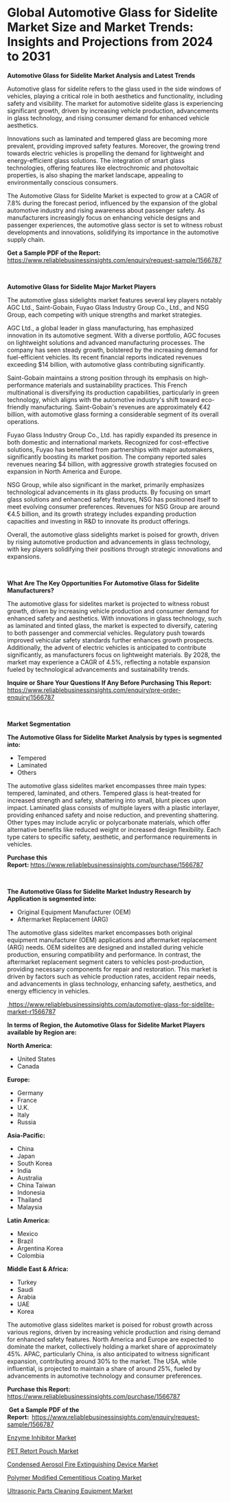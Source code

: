 <p><h1>Global Automotive Glass for Sidelite Market Size and Market Trends: Insights and Projections from 2024 to 2031</h1></p><p><strong>Automotive Glass for Sidelite Market Analysis and Latest Trends</strong></p>
<p><p>Automotive glass for sidelite refers to the glass used in the side windows of vehicles, playing a critical role in both aesthetics and functionality, including safety and visibility. The market for automotive sidelite glass is experiencing significant growth, driven by increasing vehicle production, advancements in glass technology, and rising consumer demand for enhanced vehicle aesthetics. </p><p>Innovations such as laminated and tempered glass are becoming more prevalent, providing improved safety features. Moreover, the growing trend towards electric vehicles is propelling the demand for lightweight and energy-efficient glass solutions. The integration of smart glass technologies, offering features like electrochromic and photovoltaic properties, is also shaping the market landscape, appealing to environmentally conscious consumers.</p><p>The Automotive Glass for Sidelite Market is expected to grow at a CAGR of 7.8% during the forecast period, influenced by the expansion of the global automotive industry and rising awareness about passenger safety. As manufacturers increasingly focus on enhancing vehicle designs and passenger experiences, the automotive glass sector is set to witness robust developments and innovations, solidifying its importance in the automotive supply chain.</p></p>
<p><strong>Get a Sample PDF of the Report:&nbsp;</strong> <a href="https://www.reliablebusinessinsights.com/enquiry/request-sample/1566787?utm_campaign=48&utm_medium=2&utm_source=Github&utm_content=ia&utm_term=07122024&utm_id=automotive-glass-for-sidelite">https://www.reliablebusinessinsights.com/enquiry/request-sample/1566787</a></p>
<p>&nbsp;</p>
<p><strong>Automotive Glass for Sidelite Major Market Players</strong></p>
<p><p>The automotive glass sidelights market features several key players notably AGC Ltd., Saint-Gobain, Fuyao Glass Industry Group Co., Ltd., and NSG Group, each competing with unique strengths and market strategies.</p><p>AGC Ltd., a global leader in glass manufacturing, has emphasized innovation in its automotive segment. With a diverse portfolio, AGC focuses on lightweight solutions and advanced manufacturing processes. The company has seen steady growth, bolstered by the increasing demand for fuel-efficient vehicles. Its recent financial reports indicated revenues exceeding $14 billion, with automotive glass contributing significantly.</p><p>Saint-Gobain maintains a strong position through its emphasis on high-performance materials and sustainability practices. This French multinational is diversifying its production capabilities, particularly in green technology, which aligns with the automotive industry's shift toward eco-friendly manufacturing. Saint-Gobain's revenues are approximately €42 billion, with automotive glass forming a considerable segment of its overall operations.</p><p>Fuyao Glass Industry Group Co., Ltd. has rapidly expanded its presence in both domestic and international markets. Recognized for cost-effective solutions, Fuyao has benefited from partnerships with major automakers, significantly boosting its market position. The company reported sales revenues nearing $4 billion, with aggressive growth strategies focused on expansion in North America and Europe.</p><p>NSG Group, while also significant in the market, primarily emphasizes technological advancements in its glass products. By focusing on smart glass solutions and enhanced safety features, NSG has positioned itself to meet evolving consumer preferences. Revenues for NSG Group are around €4.5 billion, and its growth strategy includes expanding production capacities and investing in R&D to innovate its product offerings.</p><p>Overall, the automotive glass sidelights market is poised for growth, driven by rising automotive production and advancements in glass technology, with key players solidifying their positions through strategic innovations and expansions.</p></p>
<p>&nbsp;</p>
<p><strong>What Are The Key Opportunities For Automotive Glass for Sidelite Manufacturers?</strong></p>
<p><p>The automotive glass for sidelites market is projected to witness robust growth, driven by increasing vehicle production and consumer demand for enhanced safety and aesthetics. With innovations in glass technology, such as laminated and tinted glass, the market is expected to diversify, catering to both passenger and commercial vehicles. Regulatory push towards improved vehicular safety standards further enhances growth prospects. Additionally, the advent of electric vehicles is anticipated to contribute significantly, as manufacturers focus on lightweight materials. By 2028, the market may experience a CAGR of 4.5%, reflecting a notable expansion fueled by technological advancements and sustainability trends.</p></p>
<p><strong>Inquire or Share Your Questions If Any Before Purchasing This Report:</strong> <a href="https://www.reliablebusinessinsights.com/enquiry/pre-order-enquiry/1566787?utm_campaign=48&utm_medium=2&utm_source=Github&utm_content=ia&utm_term=07122024&utm_id=automotive-glass-for-sidelite">https://www.reliablebusinessinsights.com/enquiry/pre-order-enquiry/1566787</a></p>
<p>&nbsp;</p>
<p><strong>Market Segmentation</strong></p>
<p><strong>The Automotive Glass for Sidelite Market Analysis by types is segmented into:</strong></p>
<p><ul><li>Tempered</li><li>Laminated</li><li>Others</li></ul></p>
<p><p>The automotive glass sidelites market encompasses three main types: tempered, laminated, and others. Tempered glass is heat-treated for increased strength and safety, shattering into small, blunt pieces upon impact. Laminated glass consists of multiple layers with a plastic interlayer, providing enhanced safety and noise reduction, and preventing shattering. Other types may include acrylic or polycarbonate materials, which offer alternative benefits like reduced weight or increased design flexibility. Each type caters to specific safety, aesthetic, and performance requirements in vehicles.</p></p>
<p><strong>Purchase this Report:&nbsp;</strong><a href="https://www.reliablebusinessinsights.com/purchase/1566787?utm_campaign=48&utm_medium=2&utm_source=Github&utm_content=ia&utm_term=07122024&utm_id=automotive-glass-for-sidelite">https://www.reliablebusinessinsights.com/purchase/1566787</a></p>
<p>&nbsp;</p>
<p><strong>The Automotive Glass for Sidelite Market Industry Research by Application is segmented into:</strong></p>
<p><ul><li>Original Equipment Manufacturer (OEM)</li><li>Aftermarket Replacement (ARG)</li></ul></p>
<p><p>The automotive glass sidelites market encompasses both original equipment manufacturer (OEM) applications and aftermarket replacement (ARG) needs. OEM sidelites are designed and installed during vehicle production, ensuring compatibility and performance. In contrast, the aftermarket replacement segment caters to vehicles post-production, providing necessary components for repair and restoration. This market is driven by factors such as vehicle production rates, accident repair needs, and advancements in glass technology, enhancing safety, aesthetics, and energy efficiency in vehicles.</p></p>
<p><a href="https://www.reliablebusinessinsights.com/automotive-glass-for-sidelite-market-r1566787?utm_campaign=48&utm_medium=2&utm_source=Github&utm_content=ia&utm_term=07122024&utm_id=automotive-glass-for-sidelite">&nbsp;https://www.reliablebusinessinsights.com/automotive-glass-for-sidelite-market-r1566787</a></p>
<p><strong>In terms of Region, the Automotive Glass for Sidelite Market Players available by Region are:</strong></p>
<p>
    <p> <strong> North America: </strong>
        <ul>
            <li>United States</li>
            <li>Canada</li>
        </ul>
        </p> 
    <p> <strong> Europe: </strong>
        <ul>
            <li>Germany</li>
            <li>France</li>
            <li>U.K.</li>
            <li>Italy</li>
            <li>Russia</li>
        </ul>
        </p> 
    <p> <strong> Asia-Pacific: </strong>
        <ul>
            <li>China</li>
            <li>Japan</li>
            <li>South Korea</li>
            <li>India</li>
            <li>Australia</li>
            <li>China Taiwan</li>
            <li>Indonesia</li>
            <li>Thailand</li>
            <li>Malaysia</li>
        </ul>
        </p> 
    <p> <strong> Latin America: </strong>
        <ul>
            <li>Mexico</li>
            <li>Brazil</li>
            <li>Argentina Korea</li>
            <li>Colombia</li>
        </ul>
        </p> 
    <p> <strong> Middle East & Africa: </strong>
        <ul>
            <li>Turkey</li>
            <li>Saudi</li>
            <li>Arabia</li>
            <li>UAE</li>
            <li>Korea</li>
        </ul>
    </p>
    </p>
<p><p>The automotive glass sidelites market is poised for robust growth across various regions, driven by increasing vehicle production and rising demand for enhanced safety features. North America and Europe are expected to dominate the market, collectively holding a market share of approximately 45%. APAC, particularly China, is also anticipated to witness significant expansion, contributing around 30% to the market. The USA, while influential, is projected to maintain a share of around 25%, fueled by advancements in automotive technology and consumer preferences.</p></p>
<p><strong>Purchase this Report: </strong><a href="https://www.reliablebusinessinsights.com/purchase/1566787?utm_campaign=48&utm_medium=2&utm_source=Github&utm_content=ia&utm_term=07122024&utm_id=automotive-glass-for-sidelite">https://www.reliablebusinessinsights.com/purchase/1566787</a></p>
<p>&nbsp;<strong>Get a Sample PDF of the Report:&nbsp;&nbsp;</strong><a href="https://www.reliablebusinessinsights.com/enquiry/request-sample/1566787?utm_campaign=48&utm_medium=2&utm_source=Github&utm_content=ia&utm_term=07122024&utm_id=automotive-glass-for-sidelite">https://www.reliablebusinessinsights.com/enquiry/request-sample/1566787</a></p>
<p><strong></strong></p>
<p><p><a href="https://www.linkedin.com/pulse/the-sympatico-insight-9odme?utm_campaign=48&utm_medium=2&utm_source=Github&utm_content=ia&utm_term=07122024&utm_id=automotive-glass-for-sidelite">Enzyme Inhibitor Market</a></p><p><a href="https://github.com/loveewin94/Market-Research-Report-List-1/blob/main/pet-retort-pouch-market.md?utm_campaign=48&utm_medium=2&utm_source=Github&utm_content=ia&utm_term=07122024&utm_id=automotive-glass-for-sidelite">PET Retort Pouch Market</a></p><p><a href="https://issuu.com/reportprime-2/docs/condensed-aerosol-fire-extinguishing-device-market?utm_campaign=48&utm_medium=2&utm_source=Github&utm_content=ia&utm_term=07122024&utm_id=automotive-glass-for-sidelite">Condensed Aerosol Fire Extinguishing Device Market</a></p><p><a href="https://www.linkedin.com/pulse/polymer-modified-cementitious-coating-market-insights-industry-brubc?utm_campaign=48&utm_medium=2&utm_source=Github&utm_content=ia&utm_term=07122024&utm_id=automotive-glass-for-sidelite">Polymer Modified Cementitious Coating Market</a></p><p><a href="https://issuu.com/reportprime-2/docs/ultrasonic-parts-cleaning-equipment-market-size-20?utm_campaign=48&utm_medium=2&utm_source=Github&utm_content=ia&utm_term=07122024&utm_id=automotive-glass-for-sidelite">Ultrasonic Parts Cleaning Equipment Market</a></p></p>